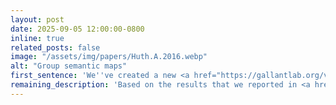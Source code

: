 ```yaml
---
layout: post
date: 2025-09-05 12:00:00-0800
inline: true
related_posts: false
image: "/assets/img/papers/Huth.A.2016.webp"
alt: "Group semantic maps"
first_sentence: 'We''ve created a new <a href="https://gallantlab.org/viewer-stories-group/">brain viewer</a> that provides a way to inspect cortical lexical-semantic conceptual maps at the group level, vertex-by-vertex.'
remaining_description: 'Based on the results that we reported in <a href="https://www.biorxiv.org/content/10.1101/2025.08.22.671848v1">another recent paper</a>, this viewer should account for about 80% of the variance in lexical semantic conceptual maps in any individual.'
---
```

